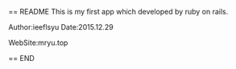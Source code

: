 == README
This is my first app which developed by ruby on rails.

Author:ieeflsyu
Date:2015.12.29

WebSite:mryu.top

== END
